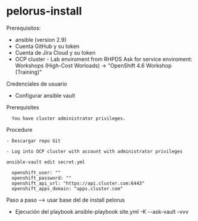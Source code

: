 # pelorus-install

Prerequisitos:
  - ansible (version 2.9)
  - Cuenta GitHub y su token
  - Cuenta de Jira Cloud y su token
  - OCP cluster - Lab enviroment from RHPDS
    Ask for service enviroment:
      Workshops (High-Cost Worloads) -> "OpenShift 4.6 Workshop (Training)"   

Credenciales de usuario

  - Configurar ansible vault

  Prerequisites

      You have cluster administrator privileges.

  Procedure

    - Descargar repo Git

    - Log into OCP cluster with account with administrator privileges

    ansible-vault edit secret.yml

      openshift_user: ""
      openshift_password: ""
      openshift_api_url: "https://api.cluster.com:6443"
      openshift_apps_domain: "apps.cluster.com"


Paso a paso --> usar base del de install pelorus
  - Ejecución del playbook
    ansible-playbook site.yml -K --ask-vault -vvv




